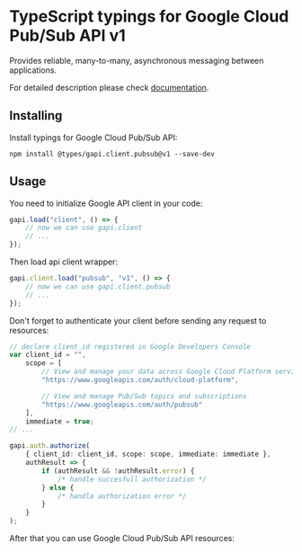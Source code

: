 # TypeScript typings for Google Cloud Pub/Sub API v1

Provides reliable, many-to-many, asynchronous messaging between applications.

For detailed description please check
[documentation](https://cloud.google.com/pubsub/docs).

## Installing

Install typings for Google Cloud Pub/Sub API:

```
npm install @types/gapi.client.pubsub@v1 --save-dev
```

## Usage

You need to initialize Google API client in your code:

```typescript
gapi.load("client", () => {
    // now we can use gapi.client
    // ...
});
```

Then load api client wrapper:

```typescript
gapi.client.load("pubsub", "v1", () => {
    // now we can use gapi.client.pubsub
    // ...
});
```

Don't forget to authenticate your client before sending any request to
resources:

```typescript
// declare client_id registered in Google Developers Console
var client_id = "",
    scope = [
        // View and manage your data across Google Cloud Platform services
        "https://www.googleapis.com/auth/cloud-platform",

        // View and manage Pub/Sub topics and subscriptions
        "https://www.googleapis.com/auth/pubsub"
    ],
    immediate = true;
// ...

gapi.auth.authorize(
    { client_id: client_id, scope: scope, immediate: immediate },
    authResult => {
        if (authResult && !authResult.error) {
            /* handle succesfull authorization */
        } else {
            /* handle authorization error */
        }
    }
);
```

After that you can use Google Cloud Pub/Sub API resources:

```typescript
```

